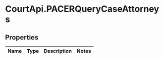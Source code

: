 # CourtApi.PACERQueryCaseAttorneys

## Properties
Name | Type | Description | Notes
------------ | ------------- | ------------- | -------------


